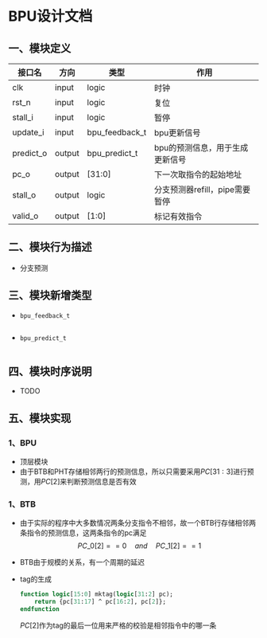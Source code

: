 # BPU设计文档

## 一、模块定义

| 接口名    | 方向   | 类型           | 作用                            |
| --------- | ------ | -------------- | ------------------------------- |
| clk       | input  | logic          | 时钟                            |
| rst_n     | input  | logic          | 复位                            |
| stall_i   | input  | logic          | 暂停                            |
| update_i  | input  | bpu_feedback_t | bpu更新信号                     |
| predict_o | output | bpu_predict_t  | bpu的预测信息，用于生成更新信号 |
| pc_o      | output | [31:0]         | 下一次取指令的起始地址          |
| stall_o   | output | logic          | 分支预测器refill，pipe需要暂停  |
| valid_o   | output | [1:0]          | 标记有效指令                    |

## 二、模块行为描述

- 分支预测

## 三、模块新增类型

- `bpu_feedback_t`

  ```systemverilog
  
  ```

- `bpu_predict_t`

  ```systemverilog
  
  ```

## 四、模块时序说明

- TODO

## 五、模块实现

### 1、BPU

- 顶层模块
- 由于BTB和PHT存储相邻两行的预测信息，所以只需要采用$PC[31:3]$进行预测，用$PC[2]$来判断预测信息是否有效

### 1、BTB

- 由于实际的程序中大多数情况两条分支指令不相邻，故一个BTB行存储相邻两条指令的预测信息，这两条指令的pc满足
	$$
	PC\_0[2] == 0\quad and \quad PC\_1[2] == 1
	$$

- BTB由于规模的关系，有一个周期的延迟

- tag的生成

	```systemverilog
	function logic[15:0] mktag(logic[31:2] pc);
		return {pc[31:17] ^ pc[16:2], pc[2]};
	endfunction
	```

	$PC[2]$作为tag的最后一位用来严格的校验是相邻指令中的哪一条